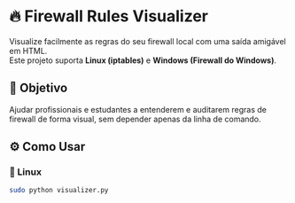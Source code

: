 # 🔥 Firewall Rules Visualizer

Visualize facilmente as regras do seu firewall local com uma saída amigável em HTML.  
Este projeto suporta **Linux (iptables)** e **Windows (Firewall do Windows)**.

## 🧠 Objetivo

Ajudar profissionais e estudantes a entenderem e auditarem regras de firewall de forma visual, sem depender apenas da linha de comando.

## ⚙️ Como Usar

### 🔸 Linux

```bash
sudo python visualizer.py
